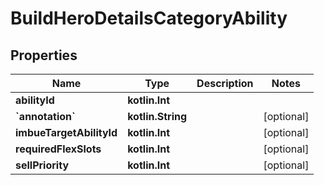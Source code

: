 
# BuildHeroDetailsCategoryAbility

## Properties
| Name | Type | Description | Notes |
| ------------ | ------------- | ------------- | ------------- |
| **abilityId** | **kotlin.Int** |  |  |
| **&#x60;annotation&#x60;** | **kotlin.String** |  |  [optional] |
| **imbueTargetAbilityId** | **kotlin.Int** |  |  [optional] |
| **requiredFlexSlots** | **kotlin.Int** |  |  [optional] |
| **sellPriority** | **kotlin.Int** |  |  [optional] |



